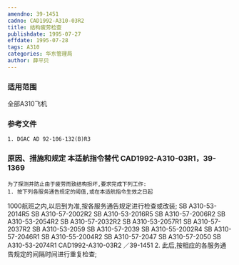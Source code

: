 ```yaml
---
amendno: 39-1451
cadno: CAD1992-A310-03R2
title: 结构疲劳检查
publishdate: 1995-07-27
effdate: 1995-07-28
tags: A310
categories: 华东管理局
author: 薛平贝
---
```


### 适用范围 
全部A310飞机

### 参考文件
    1. DGAC AD 92-106-132(B)R3 

### 原因、措施和规定 本适航指令替代 CAD1992-A310-03R1，39-1369 
    为了探测并防止由于疲劳而致结构损坏,要求完成下列工作: 
    1. 按下列各服务通告规定的阈值,或在本适航指令生效之日起
1000航班之内,以后到为准,按各服务通告规定进行检查或改装; SB A310-53-2014R5 SB A310-57-2002R2 SB A310-53-2016R5 SB A310-57-2006R2 SB A310-53-2054R2 SB A310-57-2032R2 SB A310-53-2057R1 SB A310-57-2037R2 SB A310-53-2059 SB A310-57-2039 SB A310-55-2002R4 SB A310-57-2046R1 SB A310-55-2004R2 SB A310-57-2047 SB A310-57-2050 SB A310-53-2074R1 
       CAD1992-A310-03R2   ／39-1451 
    2. 此后,按相应的各服务通告规定的间隔时间进行重复检查;
